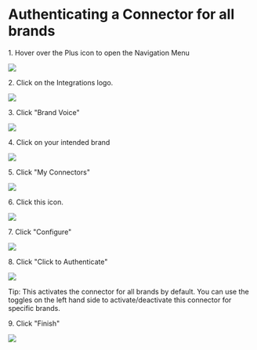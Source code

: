 # Authenticating a Connector for all brands

1\. Hover over the Plus icon to open the Navigation Menu

![](https://ajeuwbhvhr.cloudimg.io/https://colony-recorder.s3.amazonaws.com/files/2025-10-06/08654f61-b76e-4a0f-94a4-ee8fd906cdfa/ascreenshot.jpeg?tl_px=0,161&br_px=2220,1402&force_format=jpeg&q=100&width=1120.0)


2\. Click on the Integrations logo.

![](https://ajeuwbhvhr.cloudimg.io/https://colony-recorder.s3.amazonaws.com/files/2025-10-06/08654f61-b76e-4a0f-94a4-ee8fd906cdfa/ascreenshot.jpeg?tl_px=0,0&br_px=2220,1240&force_format=jpeg&q=100&width=1120.0&wat=1&wat_opacity=0.7&wat_gravity=northwest&wat_url=https://colony-recorder.s3.us-west-1.amazonaws.com/images/watermarks/FB923C_standard.png&wat_pad=3,158)


3\. Click "Brand Voice"

![](https://ajeuwbhvhr.cloudimg.io/https://colony-recorder.s3.amazonaws.com/files/2025-10-06/69a68fdb-d4ce-4fce-b40e-1aa0270268a1/ascreenshot.jpeg?tl_px=0,0&br_px=2220,1240&force_format=jpeg&q=100&width=1120.0&wat=1&wat_opacity=0.7&wat_gravity=northwest&wat_url=https://colony-recorder.s3.us-west-1.amazonaws.com/images/watermarks/FB923C_standard.png&wat_pad=149,272)


4\. Click on your intended brand

![](https://ajeuwbhvhr.cloudimg.io/https://colony-recorder.s3.amazonaws.com/files/2025-10-06/3916b5cf-c39f-4da6-9363-48aeea149d9d/ascreenshot.jpeg?tl_px=0,0&br_px=2220,1240&force_format=jpeg&q=100&width=1120.0&wat=1&wat_opacity=0.7&wat_gravity=northwest&wat_url=https://colony-recorder.s3.us-west-1.amazonaws.com/images/watermarks/FB923C_standard.png&wat_pad=405,170)


5\. Click "My Connectors"

![](https://ajeuwbhvhr.cloudimg.io/https://colony-recorder.s3.amazonaws.com/files/2025-10-06/01eb7656-a059-483e-9dbf-5f83c3ebb662/ascreenshot.jpeg?tl_px=0,323&br_px=2220,1564&force_format=jpeg&q=100&width=1120.0&wat=1&wat_opacity=0.7&wat_gravity=northwest&wat_url=https://colony-recorder.s3.us-west-1.amazonaws.com/images/watermarks/FB923C_standard.png&wat_pad=775,362)


6\. Click this icon.

![](https://ajeuwbhvhr.cloudimg.io/https://colony-recorder.s3.amazonaws.com/files/2025-10-06/6b16f5f4-b43a-48c9-b1d5-016c0140800c/ascreenshot.jpeg?tl_px=0,223&br_px=2220,1464&force_format=jpeg&q=100&width=1120.0&wat=1&wat_opacity=0.7&wat_gravity=northwest&wat_url=https://colony-recorder.s3.us-west-1.amazonaws.com/images/watermarks/FB923C_standard.png&wat_pad=631,277)


7\. Click "Configure"

![](https://ajeuwbhvhr.cloudimg.io/https://colony-recorder.s3.amazonaws.com/files/2025-10-06/ed2cf41a-54bc-4f10-9e54-f25ee810667d/ascreenshot.jpeg?tl_px=0,315&br_px=2220,1556&force_format=jpeg&q=100&width=1120.0&wat=1&wat_opacity=0.7&wat_gravity=northwest&wat_url=https://colony-recorder.s3.us-west-1.amazonaws.com/images/watermarks/FB923C_standard.png&wat_pad=574,276)


8\. Click "Click to Authenticate"

![](https://ajeuwbhvhr.cloudimg.io/https://colony-recorder.s3.amazonaws.com/files/2025-10-06/846cf57b-c423-43ba-af32-e95ef455539b/ascreenshot.jpeg?tl_px=0,0&br_px=2220,1240&force_format=jpeg&q=100&width=1120.0&wat=1&wat_opacity=0.7&wat_gravity=northwest&wat_url=https://colony-recorder.s3.us-west-1.amazonaws.com/images/watermarks/FB923C_standard.png&wat_pad=415,265)


Tip: This activates the connector for all brands by default. You can use the toggles on the left hand side to activate/deactivate this connector for specific brands.


9\. Click "Finish"

![](https://ajeuwbhvhr.cloudimg.io/https://colony-recorder.s3.amazonaws.com/files/2025-10-06/dcd11971-4b91-46c1-8741-1336c580ec48/ascreenshot.jpeg?tl_px=0,323&br_px=2220,1564&force_format=jpeg&q=100&width=1120.0&wat=1&wat_opacity=0.7&wat_gravity=northwest&wat_url=https://colony-recorder.s3.us-west-1.amazonaws.com/images/watermarks/FB923C_standard.png&wat_pad=939,434)
